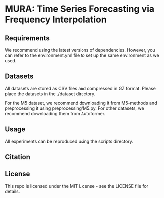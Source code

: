 # MURA: Time Series Forecasting via Frequency Interpolation

## Requirements
We recommend using the latest versions of dependencies. However, you can refer to the environment.yml file to set up the same environment as we used.

## Datasets
All datasets are stored as CSV files and compressed in GZ format. 
Please place the datasets in the ./dataset directory.

For the M5 dataset, we recommend downloading it from M5-methods and preprocessing it using preprocessing/M5.py.
For other datasets, we recommend downloading them from Autoformer.

## Usage
All experiments can be reproduced using the scripts directory.

## Citation

## License
This repo is licensed under the MIT License - see the LICENSE file for details.
